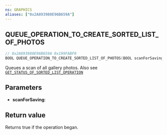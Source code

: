 ```yaml
---
ns: GRAPHICS
aliases: ["0x2A893980E96B659A"]
---
```

## QUEUE_OPERATION_TO_CREATE_SORTED_LIST_OF_PHOTOS

```c
// 0x2A893980E96B659A 0x199FABF0
BOOL QUEUE_OPERATION_TO_CREATE_SORTED_LIST_OF_PHOTOS(BOOL scanForSaving);
```

Queues a scan of all gallery photos.
Also see [`GET_STATUS_OF_SORTED_LIST_OPERATION`](#_0xF5BED327CEA362B1)

## Parameters
* **scanForSaving**: 

## Return value
Returns true if the operation began.
